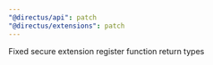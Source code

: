 ```yaml
---
"@directus/api": patch
"@directus/extensions": patch
---
```


Fixed secure extension register function return types

